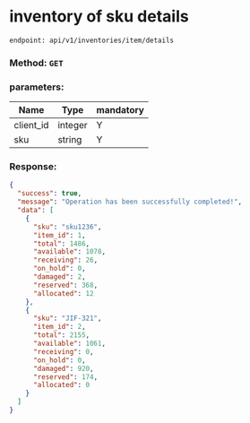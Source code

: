 # inventory of sku details


`endpoint: api/v1/inventories/item/details`

### Method: `GET`
### parameters:
| Name        | Type            | mandatory |
|-------------|-----------------|---------|
| client_id   | integer| Y       |
| sku         | string | Y       |


### Response:

```json
{
  "success": true,
  "message": "Operation has been successfully completed!",
  "data": [
    {
      "sku": "sku1236",
      "item_id": 1,
      "total": 1486,
      "available": 1078,
      "receiving": 26,
      "on_hold": 0,
      "damaged": 2,
      "reserved": 368,
      "allocated": 12
    },
    {
      "sku": "JIF-321",
      "item_id": 2,
      "total": 2155,
      "available": 1061,
      "receiving": 0,
      "on_hold": 0,
      "damaged": 920,
      "reserved": 174,
      "allocated": 0
    }
  ]
}
```